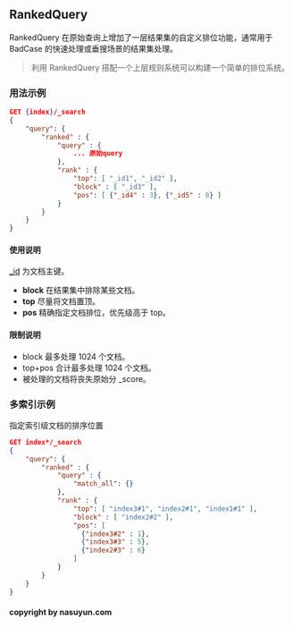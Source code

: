 ## RankedQuery

RankedQuery 在原始查询上增加了一层结果集的自定义排位功能，通常用于 BadCase 的快速处理或垂搜场景的结果集处理。

> 利用 RankedQuery 搭配一个上层规则系统可以构建一个简单的排位系统。

### 用法示例

```json
GET {index}/_search
{
    "query": {
        "ranked" : {
            "query" : {
                ... 原始query
            },
            "rank" : {
                "top": [ "_id1", "_id2" ],
                "block" : [ "_id3" ],
                "pos": [ {"_id4" : 3}, {"_id5" : 8} ] 
            }
        }
    }
}
```

#### 使用说明

[_id](https://www.elastic.co/guide/en/elasticsearch/reference/6.6/mapping-id-enabled.html) 为文档主键。
- **block** 在结果集中排除某些文档。
- **top** 尽量将文档置顶。
- **pos** 精确指定文档排位，优先级高于 top。

#### 限制说明

- block 最多处理 1024 个文档。
- top+pos 合计最多处理 1024 个文档。
- 被处理的文档将丧失原始分 _score。


### 多索引示例

指定索引级文档的排序位置

```json
GET index*/_search
{
    "query": {
        "ranked" : {
            "query" : {
                "match_all": {}
            },
            "rank" : {
                "top": [ "index3#1", "index2#1", "index1#1" ],
                "block" : [ "index2#2" ],
                "pos": [ 
                  {"index3#2" : 1}, 
                  {"index3#3" : 5},
                  {"index2#3" : 6}
                ] 
            }
        }
    }
}

```

#### copyright by nasuyun.com